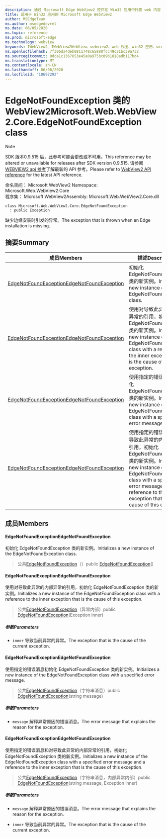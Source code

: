 ```yaml
---
description: 通过 Microsoft Edge WebView2 控件在 Win32 应用中托管 web 内容
title: 适用于 Win32 应用的 Microsoft Edge WebView2
author: MSEdgeTeam
ms.author: msedgedevrel
ms.date: 06/05/2020
ms.topic: reference
ms.prod: microsoft-edge
ms.technology: webview
keywords: IWebView2、IWebView2WebView、webview2、web 视图、win32 应用、win32、edge、ICoreWebView2、ICoreWebView2Controller、浏览器控件、边缘 html
ms.openlocfilehash: 7f30bda4deb0811748c65880fcc49c21bc39a732
ms.sourcegitcommit: 8dca1c1367853e45a0a975bc89b1818adb117bd4
ms.translationtype: MT
ms.contentlocale: zh-CN
ms.lasthandoff: 06/08/2020
ms.locfileid: "10697292"
---
```

# <span data-ttu-id="6ff5e-104">EdgeNotFoundException 类的 WebView2</span><span class="sxs-lookup"><span data-stu-id="6ff5e-104">Microsoft.Web.WebView2.Core.EdgeNotFoundException class</span></span> 

> [!NOTE]
> <span data-ttu-id="6ff5e-105">SDK 版本0.9.515 后，此参考可能会更改或不可用。</span><span class="sxs-lookup"><span data-stu-id="6ff5e-105">This reference may be altered or unavailable for releases after SDK version 0.9.515.</span></span> <span data-ttu-id="6ff5e-106">请参阅[WEBVIEW2 api 参考](../../../webview2-api-reference.md)了解最新的 API 参考。</span><span class="sxs-lookup"><span data-stu-id="6ff5e-106">Please refer to [WebView2 API reference](../../../webview2-api-reference.md) for the latest API reference.</span></span>

<span data-ttu-id="6ff5e-107">命名空间： Microsoft WebView2 </span><span class="sxs-lookup"><span data-stu-id="6ff5e-107">Namespace: Microsoft.Web.WebView2.Core</span></span>\
<span data-ttu-id="6ff5e-108">程序集： Microsoft WebView2</span><span class="sxs-lookup"><span data-stu-id="6ff5e-108">Assembly: Microsoft.Web.WebView2.Core.dll</span></span>

```
class Microsoft.Web.WebView2.Core.EdgeNotFoundException
  : public Exception
```

<span data-ttu-id="6ff5e-109">缺少边缘安装时引发的异常。</span><span class="sxs-lookup"><span data-stu-id="6ff5e-109">The exception that is thrown when an Edge installation is missing.</span></span>

## <span data-ttu-id="6ff5e-110">摘要</span><span class="sxs-lookup"><span data-stu-id="6ff5e-110">Summary</span></span>

 <span data-ttu-id="6ff5e-111">成员</span><span class="sxs-lookup"><span data-stu-id="6ff5e-111">Members</span></span>                        | <span data-ttu-id="6ff5e-112">描述</span><span class="sxs-lookup"><span data-stu-id="6ff5e-112">Descriptions</span></span>
--------------------------------|---------------------------------------------
[<span data-ttu-id="6ff5e-113">EdgeNotFoundException</span><span class="sxs-lookup"><span data-stu-id="6ff5e-113">EdgeNotFoundException</span></span>](#edgenotfoundexception) | <span data-ttu-id="6ff5e-114">初始化 EdgeNotFoundException 类的新实例。</span><span class="sxs-lookup"><span data-stu-id="6ff5e-114">Initializes a new instance of the EdgeNotFoundException class.</span></span>
[<span data-ttu-id="6ff5e-115">EdgeNotFoundException</span><span class="sxs-lookup"><span data-stu-id="6ff5e-115">EdgeNotFoundException</span></span>](#edgenotfoundexception) | <span data-ttu-id="6ff5e-116">使用对导致此异常的内部异常的引用，初始化 EdgeNotFoundException 类的新实例。</span><span class="sxs-lookup"><span data-stu-id="6ff5e-116">Initializes a new instance of the EdgeNotFoundException class with a reference to the inner exception that is the cause of this exception.</span></span>
[<span data-ttu-id="6ff5e-117">EdgeNotFoundException</span><span class="sxs-lookup"><span data-stu-id="6ff5e-117">EdgeNotFoundException</span></span>](#edgenotfoundexception) | <span data-ttu-id="6ff5e-118">使用指定的错误消息初始化 EdgeNotFoundException 类的新实例。</span><span class="sxs-lookup"><span data-stu-id="6ff5e-118">Initializes a new instance of the EdgeNotFoundException class with a specified error message.</span></span>
[<span data-ttu-id="6ff5e-119">EdgeNotFoundException</span><span class="sxs-lookup"><span data-stu-id="6ff5e-119">EdgeNotFoundException</span></span>](#edgenotfoundexception) | <span data-ttu-id="6ff5e-120">使用指定的错误消息和对导致此异常的内部异常的引用，初始化 EdgeNotFoundException 类的新实例。</span><span class="sxs-lookup"><span data-stu-id="6ff5e-120">Initializes a new instance of the EdgeNotFoundException class with a specified error message and a reference to the inner exception that is the cause of this exception.</span></span>

## <span data-ttu-id="6ff5e-121">成员</span><span class="sxs-lookup"><span data-stu-id="6ff5e-121">Members</span></span>

#### <span data-ttu-id="6ff5e-122">EdgeNotFoundException</span><span class="sxs-lookup"><span data-stu-id="6ff5e-122">EdgeNotFoundException</span></span> 

<span data-ttu-id="6ff5e-123">初始化 EdgeNotFoundException 类的新实例。</span><span class="sxs-lookup"><span data-stu-id="6ff5e-123">Initializes a new instance of the EdgeNotFoundException class.</span></span>

> <span data-ttu-id="6ff5e-124">公共[EdgeNotFoundException](#edgenotfoundexception)（）</span><span class="sxs-lookup"><span data-stu-id="6ff5e-124">public [EdgeNotFoundException](#edgenotfoundexception)()</span></span>

#### <span data-ttu-id="6ff5e-125">EdgeNotFoundException</span><span class="sxs-lookup"><span data-stu-id="6ff5e-125">EdgeNotFoundException</span></span> 

<span data-ttu-id="6ff5e-126">使用对导致此异常的内部异常的引用，初始化 EdgeNotFoundException 类的新实例。</span><span class="sxs-lookup"><span data-stu-id="6ff5e-126">Initializes a new instance of the EdgeNotFoundException class with a reference to the inner exception that is the cause of this exception.</span></span>

> <span data-ttu-id="6ff5e-127">公共[EdgeNotFoundException](#edgenotfoundexception)（异常内部）</span><span class="sxs-lookup"><span data-stu-id="6ff5e-127">public [EdgeNotFoundException](#edgenotfoundexception)(Exception inner)</span></span>

##### <span data-ttu-id="6ff5e-128">参数</span><span class="sxs-lookup"><span data-stu-id="6ff5e-128">Parameters</span></span>
* `inner` <span data-ttu-id="6ff5e-129">导致当前异常的异常。</span><span class="sxs-lookup"><span data-stu-id="6ff5e-129">The exception that is the cause of the current exception.</span></span>

#### <span data-ttu-id="6ff5e-130">EdgeNotFoundException</span><span class="sxs-lookup"><span data-stu-id="6ff5e-130">EdgeNotFoundException</span></span> 

<span data-ttu-id="6ff5e-131">使用指定的错误消息初始化 EdgeNotFoundException 类的新实例。</span><span class="sxs-lookup"><span data-stu-id="6ff5e-131">Initializes a new instance of the EdgeNotFoundException class with a specified error message.</span></span>

> <span data-ttu-id="6ff5e-132">公共[EdgeNotFoundException](#edgenotfoundexception)（字符串消息）</span><span class="sxs-lookup"><span data-stu-id="6ff5e-132">public [EdgeNotFoundException](#edgenotfoundexception)(string message)</span></span>

##### <span data-ttu-id="6ff5e-133">参数</span><span class="sxs-lookup"><span data-stu-id="6ff5e-133">Parameters</span></span>
* `message` <span data-ttu-id="6ff5e-134">解释异常原因的错误消息。</span><span class="sxs-lookup"><span data-stu-id="6ff5e-134">The error message that explains the reason for the exception.</span></span>

#### <span data-ttu-id="6ff5e-135">EdgeNotFoundException</span><span class="sxs-lookup"><span data-stu-id="6ff5e-135">EdgeNotFoundException</span></span> 

<span data-ttu-id="6ff5e-136">使用指定的错误消息和对导致此异常的内部异常的引用，初始化 EdgeNotFoundException 类的新实例。</span><span class="sxs-lookup"><span data-stu-id="6ff5e-136">Initializes a new instance of the EdgeNotFoundException class with a specified error message and a reference to the inner exception that is the cause of this exception.</span></span>

> <span data-ttu-id="6ff5e-137">公共[EdgeNotFoundException](#edgenotfoundexception)（字符串消息，内部异常内部）</span><span class="sxs-lookup"><span data-stu-id="6ff5e-137">public [EdgeNotFoundException](#edgenotfoundexception)(string message, Exception inner)</span></span>

##### <span data-ttu-id="6ff5e-138">参数</span><span class="sxs-lookup"><span data-stu-id="6ff5e-138">Parameters</span></span>
* `message` <span data-ttu-id="6ff5e-139">解释异常原因的错误消息。</span><span class="sxs-lookup"><span data-stu-id="6ff5e-139">The error message that explains the reason for the exception.</span></span> 

* `inner` <span data-ttu-id="6ff5e-140">导致当前异常的异常。</span><span class="sxs-lookup"><span data-stu-id="6ff5e-140">The exception that is the cause of the current exception.</span></span>

